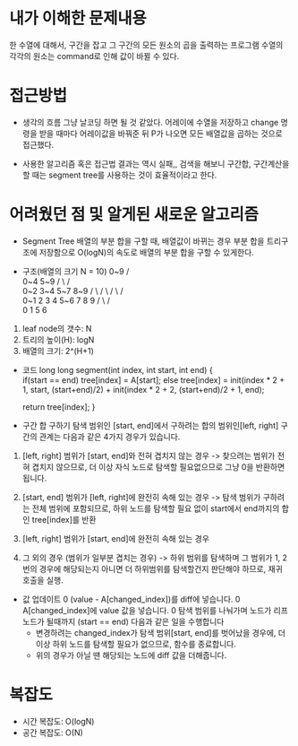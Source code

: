 # 내가 이해한 문제내용
한 수열에 대해서, 구간을 잡고 그 구간의 모든 원소의 곱을 출력하는 프로그램
수열의 각각의 원소는 command로 인해 값이 바뀔 수 있다.

# 접근방법
- 생각의 흐름
그냥 날코딩 하면 될 것 같았다.
어레이에 수열을 저장하고 change 명령을 받을 때마다 어레이값을 바꿔준 뒤
P가 나오면 모든 배열값을 곱하는 것으로 접근했다.

- 사용한 알고리즘 혹은 접근법
결과는 역시 실패,, 검색을 해보니 구간합, 구간계산을 할 때는 segment tree를 사용하는 것이 효율적이라고 한다.



# 어려웠던 점 및 알게된 새로운 알고리즘
 - Segment Tree
 배열의 부분 합을 구할 때, 배열값이 바뀌는 경우 부분 합을 트리구조에 저장함으로 O(logN)의 속도로 배열의 부분 합을 구할 수 있게한다.

  * 구조(배열의 크기 N = 10)
                 0~9
              /       \
            0~4          5~9
          /    \       /    \
        0~2   3~4    5~7     8~9
      /   \   /  \  /   \   /   \
    0~1   2  3   4 5~6  7  8     9
  /    \          /   \
 0      1        5     6

 1. leaf node의 갯수: N
 2. 트리의 높이(H): logN
 3. 배열의 크기: 2^(H+1)

  * 코드
long long segment(int index, int start, int end) {    
    if(start == end)
        tree[index] = A[start];
    else
        tree[index] = init(index * 2 + 1, start, (start+end)/2) + init(index * 2 + 2, (start+end)/2 + 1, end);

    return tree[index];
}

 * 구간 합 구하기
 탐색 범위인 [start, end]에서 구하려는 합의 범위인[left, right] 구간의 관계는 다음과 같은 4가지 경우가 있습니다.

  1. [left, right] 범위가 [start, end]와 전혀 겹치지 않는 경우
    -> 찾으려는 범위가 전혀 겹치지 않으므로, 더 이상 자식 노드로 탐색할 필요없으므로 그냥 0을 반환하면 됩니다.
  2. [start, end] 범위가 [left, right]에 완전히 속해 있는 경우
    -> 탐색 범위가 구하려는 전체 범위에 포함되므로, 하위 노드를 탐색할 필요 없이 start에서 end까지의 합인 tree[index]를 반환

  3. [left, right] 범위가 [start, end]에 완전히 속해 있는 경우
  4. 그 외의 경우 (범위가 일부분 겹치는 경우)
    -> 하위 범위를 탐색하며 그 범위가 1, 2번의 경우에 해당되는지 아니면 더 하위범위를 탐색할건지 판단해야 하므로, 재귀 호출을 실행.

  * 값 업데이트
  0 (value - A[changed_index])를 diff에 넣습니다.
  0 A[changed_index]에 value 값을 넣습니다.
  0 탐색 범위를 나눠가며 노드가 리프 노드가 될때까지 (start == end) 다음과 같은 일을 수행합니다
    - 변경하려는 changed_index가 탐색 범위[start, end]를 벗어났을 경우에, 더 이상 하위 노드를 탐색할 필요가 없으므로, 함수를 종료합니다.
    - 위의 경우가 아닐 땐 해당되는 노드에 diff 값을 더해줍니다.

# 복잡도
- 시간 복잡도: O(logN)
- 공간 복잡도: O(N)
